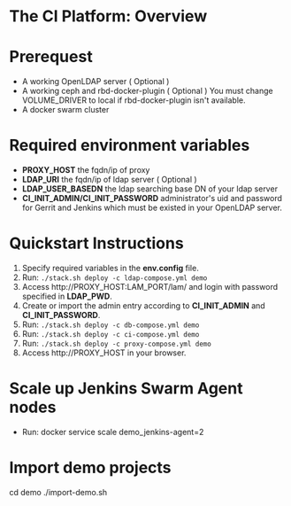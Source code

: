 # The CI Platform: Overview

# Prerequest

- A working OpenLDAP server ( Optional )
- A working ceph and rbd-docker-plugin ( Optional )
  You must change VOLUME_DRIVER to local if rbd-docker-plugin isn't available.
- A docker swarm cluster

# Required environment variables

- **PROXY_HOST** the fqdn/ip of proxy
- **LDAP_URI** the fqdn/ip of ldap server ( Optional )
- **LDAP_USER_BASEDN** the ldap searching base DN of your ldap server
- **CI_INIT_ADMIN/CI_INIT_PASSWORD** administrator's uid and password for Gerrit and Jenkins which must be existed in your OpenLDAP server.

# Quickstart Instructions

1. Specify required variables in the **env.config** file.
1. Run: `./stack.sh deploy -c ldap-compose.yml demo`
1. Access http://PROXY_HOST:LAM_PORT/lam/ and login with password specified in **LDAP_PWD**.
1. Create or import the admin entry according to **CI_INIT_ADMIN** and **CI_INIT_PASSWORD**.
1. Run: `./stack.sh deploy -c db-compose.yml demo`
1. Run: `./stack.sh deploy -c ci-compose.yml demo`
1. Run: `./stack.sh deploy -c proxy-compose.yml demo`
1. Access http://PROXY_HOST in your browser.

# Scale up Jenkins Swarm Agent nodes

- Run: docker service scale demo_jenkins-agent=2

# Import demo projects

  cd demo
  ./import-demo.sh

